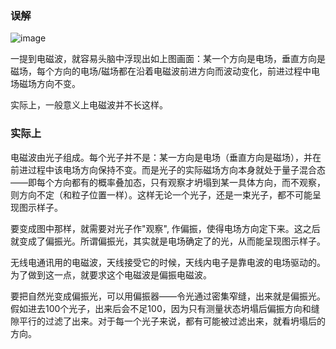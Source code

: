 ### 误解

![image](https://github.com/user-attachments/assets/f95406d7-4a76-42a1-ab48-d0892a60fe2f)

一提到电磁波，就容易头脑中浮现出如上图画面：某一个方向是电场，垂直方向是磁场，每个方向的电场/磁场都在沿着电磁波前进方向而波动变化，前进过程中电场磁场方向不变。

实际上，一般意义上电磁波并不长这样。

### 实际上

电磁波由光子组成。每个光子并不是：某一方向是电场（垂直方向是磁场），并在前进过程中该电场方向保持不变。而是光子的实际磁场方向本身就处于量子混合态——即每个方向都有的概率叠加态，只有观察才坍塌到某一具体方向，而不观察，则方向不定（和粒子位置一样）。这样无论一个光子，还是一束光子，都不可能呈现图示样子。

要变成图中那样，就需要对光子作"观察", 作偏振，使得电场方向定下来。这之后就变成了偏振光。所谓偏振光，其实就是电场确定了的光，从而能呈现图示样子。

无线电通讯用的电磁波，天线接受它的时候，天线内电子是靠电波的电场驱动的。为了做到这一点，就要求这个电磁波是偏振电磁波。

要把自然光变成偏振光，可以用偏振器——令光通过密集窄缝，出来就是偏振光。假如进去100个光子，出来后会不足100，因为只有测量状态坍塌后偏振方向和缝隙平行的过滤了出来。对于每一个光子来说，都有可能被过滤出来，就看坍塌后的方向。
